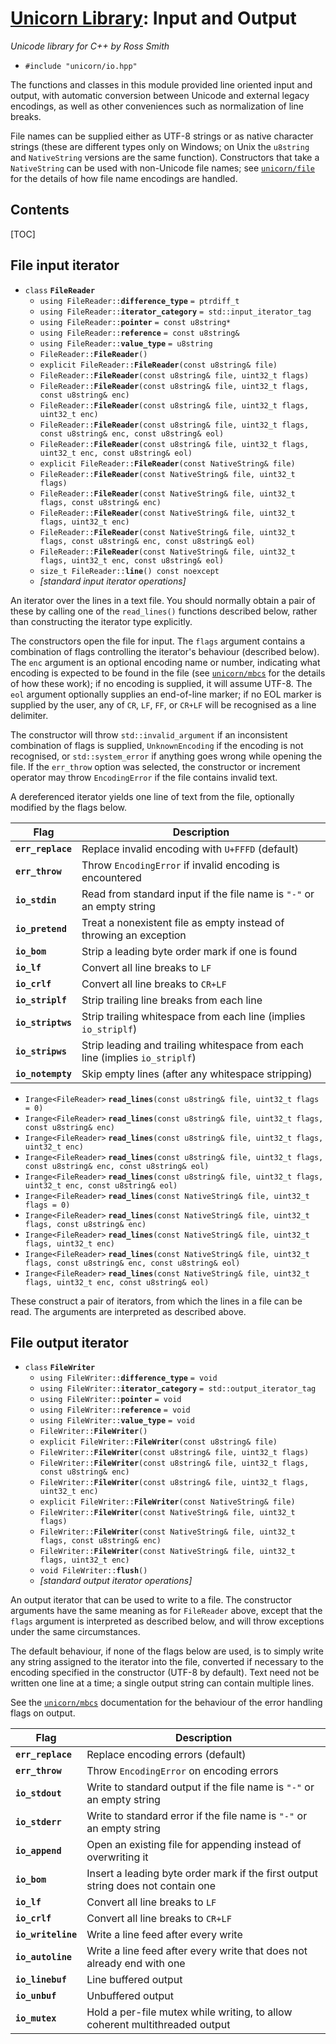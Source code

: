 # [Unicorn Library](index.html): Input and Output #

_Unicode library for C++ by Ross Smith_

* `#include "unicorn/io.hpp"`

The functions and classes in this module provided line oriented input and
output, with automatic conversion between Unicode and external legacy
encodings, as well as other conveniences such as normalization of line breaks.

File names can be supplied either as UTF-8 strings or as native character
strings (these are different types only on Windows; on Unix the `u8string` and
`NativeString` versions are the same function). Constructors that take a
`NativeString` can be used with non-Unicode file names; see
[`unicorn/file`](file.html) for the details of how file name encodings are
handled.

## Contents ##

[TOC]

## File input iterator ##

* `class` **`FileReader`**
    * `using FileReader::`**`difference_type`** `= ptrdiff_t`
    * `using FileReader::`**`iterator_category`** `= std::input_iterator_tag`
    * `using FileReader::`**`pointer`** `= const u8string*`
    * `using FileReader::`**`reference`** `= const u8string&`
    * `using FileReader::`**`value_type`** `= u8string`
    * `FileReader::`**`FileReader`**`()`
    * `explicit FileReader::`**`FileReader`**`(const u8string& file)`
    * `FileReader::`**`FileReader`**`(const u8string& file, uint32_t flags)`
    * `FileReader::`**`FileReader`**`(const u8string& file, uint32_t flags, const u8string& enc)`
    * `FileReader::`**`FileReader`**`(const u8string& file, uint32_t flags, uint32_t enc)`
    * `FileReader::`**`FileReader`**`(const u8string& file, uint32_t flags, const u8string& enc, const u8string& eol)`
    * `FileReader::`**`FileReader`**`(const u8string& file, uint32_t flags, uint32_t enc, const u8string& eol)`
    * `explicit FileReader::`**`FileReader`**`(const NativeString& file)`
    * `FileReader::`**`FileReader`**`(const NativeString& file, uint32_t flags)`
    * `FileReader::`**`FileReader`**`(const NativeString& file, uint32_t flags, const u8string& enc)`
    * `FileReader::`**`FileReader`**`(const NativeString& file, uint32_t flags, uint32_t enc)`
    * `FileReader::`**`FileReader`**`(const NativeString& file, uint32_t flags, const u8string& enc, const u8string& eol)`
    * `FileReader::`**`FileReader`**`(const NativeString& file, uint32_t flags, uint32_t enc, const u8string& eol)`
    * `size_t FileReader::`**`line`**`() const noexcept`
    * _[standard input iterator operations]_

An iterator over the lines in a text file. You should normally obtain a pair
of these by calling one of the `read_lines()` functions described below,
rather than constructing the iterator type explicitly.

The constructors open the file for input. The `flags` argument contains a
combination of flags controlling the  iterator's behaviour (described below).
The `enc` argument is an optional encoding name or number, indicating what
encoding is expected to be found in the file (see [`unicorn/mbcs`](mbcs.html)
for the details of how these work); if no encoding is supplied, it will assume
UTF-8. The `eol` argument optionally supplies an end-of-line marker; if no EOL
marker is supplied by the user, any of `CR`, `LF`, `FF`, or `CR+LF` will be
recognised as a line delimiter.

The constructor will throw `std::invalid_argument` if an inconsistent
combination of flags is supplied, `UnknownEncoding` if the encoding is not
recognised, or `std::system_error` if anything goes wrong while opening the
file. If the `err_throw` option was selected, the constructor or increment
operator may throw `EncodingError` if the file contains invalid text.

A dereferenced iterator yields one line of text from the file, optionally
modified by the flags below.

Flag               | Description
----               | -----------
**`err_replace`**  | Replace invalid encoding with `U+FFFD` (default)
**`err_throw`**    | Throw `EncodingError` if invalid encoding is encountered
**`io_stdin`**     | Read from standard input if the file name is `"-"` or an empty string
**`io_pretend`**   | Treat a nonexistent file as empty instead of throwing an exception
**`io_bom`**       | Strip a leading byte order mark if one is found
**`io_lf`**        | Convert all line breaks to `LF`
**`io_crlf`**      | Convert all line breaks to `CR+LF`
**`io_striplf`**   | Strip trailing line breaks from each line
**`io_striptws`**  | Strip trailing whitespace from each line (implies `io_striplf`)
**`io_stripws`**   | Strip leading and trailing whitespace from each line (implies `io_striplf`)
**`io_notempty`**  | Skip empty lines (after any whitespace stripping)

* `Irange<FileReader>` **`read_lines`**`(const u8string& file, uint32_t flags = 0)`
* `Irange<FileReader>` **`read_lines`**`(const u8string& file, uint32_t flags, const u8string& enc)`
* `Irange<FileReader>` **`read_lines`**`(const u8string& file, uint32_t flags, uint32_t enc)`
* `Irange<FileReader>` **`read_lines`**`(const u8string& file, uint32_t flags, const u8string& enc, const u8string& eol)`
* `Irange<FileReader>` **`read_lines`**`(const u8string& file, uint32_t flags, uint32_t enc, const u8string& eol)`
* `Irange<FileReader>` **`read_lines`**`(const NativeString& file, uint32_t flags = 0)`
* `Irange<FileReader>` **`read_lines`**`(const NativeString& file, uint32_t flags, const u8string& enc)`
* `Irange<FileReader>` **`read_lines`**`(const NativeString& file, uint32_t flags, uint32_t enc)`
* `Irange<FileReader>` **`read_lines`**`(const NativeString& file, uint32_t flags, const u8string& enc, const u8string& eol)`
* `Irange<FileReader>` **`read_lines`**`(const NativeString& file, uint32_t flags, uint32_t enc, const u8string& eol)`

These construct a pair of iterators, from which the lines in a file can be
read. The arguments are interpreted as described above.

## File output iterator ##

* `class` **`FileWriter`**
    * `using FileWriter::`**`difference_type`** `= void`
    * `using FileWriter::`**`iterator_category`** `= std::output_iterator_tag`
    * `using FileWriter::`**`pointer`** `= void`
    * `using FileWriter::`**`reference`** `= void`
    * `using FileWriter::`**`value_type`** `= void`
    * `FileWriter::`**`FileWriter`**`()`
    * `explicit FileWriter::`**`FileWriter`**`(const u8string& file)`
    * `FileWriter::`**`FileWriter`**`(const u8string& file, uint32_t flags)`
    * `FileWriter::`**`FileWriter`**`(const u8string& file, uint32_t flags, const u8string& enc)`
    * `FileWriter::`**`FileWriter`**`(const u8string& file, uint32_t flags, uint32_t enc)`
    * `explicit FileWriter::`**`FileWriter`**`(const NativeString& file)`
    * `FileWriter::`**`FileWriter`**`(const NativeString& file, uint32_t flags)`
    * `FileWriter::`**`FileWriter`**`(const NativeString& file, uint32_t flags, const u8string& enc)`
    * `FileWriter::`**`FileWriter`**`(const NativeString& file, uint32_t flags, uint32_t enc)`
    * `void FileWriter::`**`flush`**`()`
    * _[standard output iterator operations]_

An output iterator that can be used to write to a file. The constructor
arguments have the same meaning as for `FileReader` above, except that the
`flags` argument is interpreted as described below, and will throw exceptions
under the same circumstances.

The default behaviour, if none of the flags below are used, is to simply write
any string assigned to the iterator into the file, converted if necessary to
the encoding specified in the constructor (UTF-8 by default). Text need not be
written one line at a time; a single output string can contain multiple lines.

See the [`unicorn/mbcs`](mbcs.html) documentation for the behaviour of the
error handling flags on output.

Flag                | Description
----                | -----------
**`err_replace`**   | Replace encoding errors (default)
**`err_throw`**     | Throw `EncodingError` on encoding errors
**`io_stdout`**     | Write to standard output if the file name is `"-"` or an empty string
**`io_stderr`**     | Write to standard error if the file name is `"-"` or an empty string
**`io_append`**     | Open an existing file for appending instead of overwriting it
**`io_bom`**        | Insert a leading byte order mark if the first output string does not contain one
**`io_lf`**         | Convert all line breaks to `LF`
**`io_crlf`**       | Convert all line breaks to `CR+LF`
**`io_writeline`**  | Write a line feed after every write
**`io_autoline`**   | Write a line feed after every write that does not already end with one
**`io_linebuf`**    | Line buffered output
**`io_unbuf`**      | Unbuffered output
**`io_mutex`**      | Hold a per-file mutex while writing, to allow coherent multithreaded output
